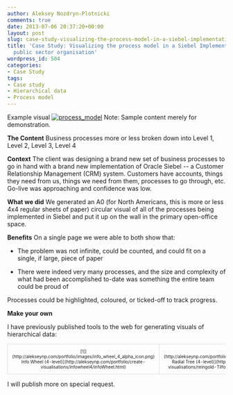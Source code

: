 ```yaml
---
author: Aleksey Nozdryn-Plotnicki
comments: true
date: 2013-07-06 20:37:20+00:00
layout: post
slug: case-study-visualizing-the-process-model-in-a-siebel-implementation-at-a-public-sector-organisation
title: 'Case Study: Visualizing the process model in a Siebel Implementation at a
  public sector organisation'
wordpress_id: 504
categories:
- Case Study
tags:
- Case study
- Hierarchical data
- Process model
---
```


Example visual
[![process_model](http://alekseynp.com/wp-content/uploads/2013/07/process_model-265x300.png)](http://alekseynp.com/wp-content/uploads/2013/07/process_model.png)
Note: Sample content merely for demonstration.

**The Content**
Business processes more or less broken down into Level 1, Level 2, Level 3, Level 4

**Context**
The client was designing a brand new set of business processes to go in hand with a brand new implementation of Oracle Siebel --  a Customer Relationship Management (CRM) system. Customers have accounts, things they need from us, things we need from them, processes to go through, etc. Go-live was approaching and confidence was low.

**What we did**
We generated an A0 (for North Americans, this is more or less 4x4 regular sheets of paper) circular visual of all of the processes being implemented in Siebel and put it up on the wall in the primary open-office space.

**Benefits**
On a single page we were able to both show that:


  * The problem was not infinite, could be counted, and could fit on a single, if large, piece of paper


  * There were indeed very many processes, and the size and complexity of what had been accomplished to-date was something the entire team could be proud of



Processes could be highlighted, coloured, or ticked-off to track progress.

**Make your own**

I have previously published tools to the web for generating visuals of hierarchical data:
<table style="font-size:10px; border-spacing:30px;" >
  <tr >
    
<td style="text-align:center; vertical-align:top; border:1px solid #dddddd; padding:10px; margin:2px; border-radius:6px 6px 6px 6px;" >[![](http://alekseynp.com/portfolio/images/info_wheel_4_alpha_icon.png)  
Info Wheel  
(4-level)](http://alekseynp.com/portfolio/create-visualisations/infowheel4/infoWheel.html)
</td>
    
<td style="text-align:center; vertical-align:top; border:1px solid #dddddd; padding:10px; margin:2px; border-radius:6px 6px 6px 6px;" >[![](http://alekseynp.com/portfolio/images/node_tree_4_alpha_icon.png)  
Radial Tree  
(4-level)](http://alekseynp.com/portfolio/create-visualisations/reingold-Tilford_Tree4/Reingold_Tilford_Tree.html)
</td>
  </tr>
</table>

I will publish more on special request.
